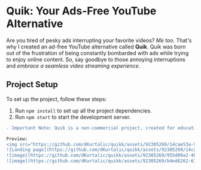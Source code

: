 # Quik: Your Ads-Free YouTube Alternative

Are you tired of pesky ads interrupting your favorite videos? *Me too.* That's why I created an ad-free YouTube alternative called **Quik**. Quik was born out of the frustration of being constantly bombarded with ads while trying to enjoy online content. So, say goodbye to those annoying interruptions and *embrace a seamless video streaming experience*.

## Project Setup

To set up the project, follow these steps:
1. Run `npm install` to set up all the project dependencies.
2. Run `npm start` to start the development server.

```diff
- Important Note: Quik is a non-commercial project, created for educational purposes only.

Preview:
<img src="https://github.com/dKurtalic/quikk/assets/92305269/14cae53a-975f-48b8-b8e6-fe5875119ee9" alt="landingPage" title="Landing page">
![Landing page](https://github.com/dKurtalic/quikk/assets/92305269/14cae53a-975f-48b8-b8e6-fe5875119ee9)
![image](https://github.com/dKurtalic/quikk/assets/92305269/955d09a2-48b7-42f6-8842-ad744d78fe0d)
![image](https://github.com/dKurtalic/quikk/assets/92305269/b4ed6262-611a-46b2-90b8-dcf0edd83624)



